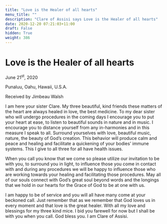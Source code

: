 ```yaml
---
title: "Love is the Healer of all hearts"
menu_title: ""
description: "Clare of Assisi says Love is the Healer of all hearts"
date: 2020-12-20 07:21:03+11:00
draft: False
hidden: True
weight: 386
---
```

# Love is the Healer of all hearts

June 21<sup>st</sup>, 2020

Punaluu, Oahu, Hawaii, U.S.A.

Received by Jimbeau Walsh



I am here your sister Clare. My three beautiful, kind friends these matters of the heart are always healed in love, the best medicine. To my dear sister who will undergo procedures in the coming days I encourage you to put your heart at ease, to listen to beautiful sounds in nature and in music.  I encourage you to distance yourself from any in-harmonies and in this measure I speak to all. Surround yourselves with love, beautiful music, nature, the beauty of God’s creation. This behavior will produce calm and peace and healing and facilitate a quickening of your bodies’ immune systems. This I give to all three for all have health issues. 

When you call you know that we come so please utilize our invitation to be with you, to surround you in light, to influence those you come in contact with and during any procedures we will be happy to influence those who are working towards your healing and facilitating those procedures. May all of our souls connect with God’s great soul beyond words and the longings that we hold in our hearts for the Grace of God to be at one with us. 

I am happy to be of service and you will all have many come at your beckoned call. Just remember that as we remember that God loves us in every moment and that love is the great healer. With all my love and blessings for my three kind mice. I bid you farewell for now but I shall be with you when you call. God bless you. I am Clare of Assisi.
